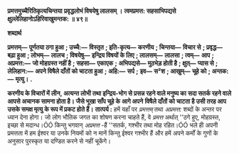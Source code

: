 **प्रमत्तमुच्चैरितिकृत्यचिन्तया** **प्रवृद्धलोभं विषयेषु लालसम् ।** **त्वमप्रमत्त: सहसाभिपद्यसे** **क्षुल्लेलिहानोऽहिरिवाखुमन्तक: ॥ ४९॥** 

**शब्दार्थ** 

**प्रमत्तम्—** **पूर्णतया ठगा हुआ** **; उच्चै:—** **विस्तृत** **; इति-कृत्य—** **करणीय** **; चिन्तया—** **विचार से** **; प्रवृद्ध—** **बढ़ा हुआ** **; लोभम्—** **लालच** **; विषयेषु—** **इन्द्रिय विषयों के लिए** **; लालसम्—** **लालसा** **; त्वम्—** **आप** **; अप्रमत्त:—** **जो मोहग्रस्त नहीं है** **; सहसा—** **एकाएक** **; अभिपद्यसे—** **मुठभेड़ होती है** **; क्षुत्—** **प्यास से** **; लेलिहान:—** **अपने विषैले दाँतों को चाटता हुआ** **; अहि:—** **सर्प** **;** **इव—** **स²श** **; आखुम्—** **चूहे को** **; अन्तक:—** **मृत्यु।** **.** 

**करणीय के विचारों में लीन, अत्यन्त लोभी तथा इन्द्रिय-भोग से प्रसन्न रहने वाले मनुष्य का** **सदा सतर्क रहने वाले आपसे अचानक सामना होता है। जैसे भूखा साँप चूहे के आगे अपने** **विषैले दाँतों को चाटता है उसी तरह आप उसके समक्ष मृत्यु के रूप में प्रकट होते हैं।** **तात्पर्य :** हमें यहाँ पर *प्रमत्तम्* तथा *अप्रमत्त:* शब्दों के अन्तर पर ध्यान देना होगा। जो लोग भौतिक जगत का शोषण करना चाहते हैं, वे *प्रमत्त* अर्थात् ''ठगे हुए, मोहग्रस्त, इच्छा से मदान्ध।ÓÓ किन्तु भगवान् *अप्रमत्त* -हैं ''सतर्क, गश्भीर तथा मोह रहित।ÓÓ भले ही अपनी प्रमत्तता में हम ईश्वर या उनके नियमों को न मानें किन्तु ईश्वर गश्भीर हैं और हमें अपने कर्मों के गुणों के अनुसार पुरस्कृत या दण्डित करने से नहीं चूकेंगे।  